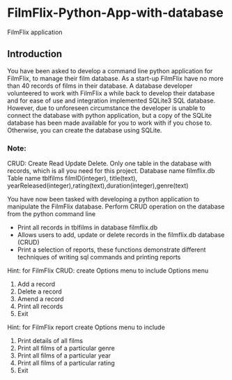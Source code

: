 # FilmFlix-Python-App-with-database
FilmFlix application

<h2>Introduction</h2> 
<p>
You have been asked to develop a command line python application for FilmFlix, to manage their film database. As a start-up FilmFlix have no more than 40 records of films in their database. A database developer volunteered to work with FilmFlix a while back to develop their database and for ease of use and integration implemented SQLite3 SQL database. However, due to unforeseen circumstance the developer is unable to connect the database with python application, but a copy of the SQLite database has been made available for you to work with if you chose to. Otherwise, you can create the database using SQLite. 
</p>
<h3>Note:</h3>
<p>
CRUD: Create Read Update Delete.
Only one table in the database with records, which is all you need for this project.
Database name filmflix.db 
Table name tblfilms
filmID(integer), title(text), yearReleased(integer),rating(text),duration(integer),genre(text)
</p>

<p>You have now been tasked with developing a python application to manipulate the FilmFlix database.
  Perform CRUD operation on the database from the python command line</p>
<ul>
  <li>Print all records in  tblfilms in database filmflix.db</li>
  <li>Allows users to add, update or delete records in the filmflix.db database (CRUD)</li>
  <li>Print a selection of reports, these functions demonstrate different techniques of writing sql commands and printing reports</li>
</ul>
	
<p>Hint: for FilmFlix CRUD: create Options menu to include 
Options menu</p>
<ol>
  <li>Add a record</li>
  <li>Delete a record</li>
  <li>Amend a record</li>
  <li>Print all records</li>
  <li>Exit</li>
</ol>

<p>
Hint: for FilmFlix report create Options menu to include 
</p>
<ol>
  <li>Print details of all films</li>
  <li>Print all films of a particular genre</li>
  <li>Print all films of a particular year</li>
  <li>Print all films of a particular rating</li>
  <li>Exit</li>
</ol>



